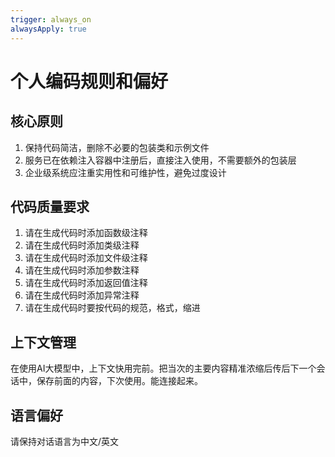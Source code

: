 ```yaml
---
trigger: always_on
alwaysApply: true
---
```

# 个人编码规则和偏好

## 核心原则
1. 保持代码简洁，删除不必要的包装类和示例文件
2. 服务已在依赖注入容器中注册后，直接注入使用，不需要额外的包装层
3. 企业级系统应注重实用性和可维护性，避免过度设计

## 代码质量要求
1. 请在生成代码时添加函数级注释
2. 请在生成代码时添加类级注释
3. 请在生成代码时添加文件级注释
4. 请在生成代码时添加参数注释
5. 请在生成代码时添加返回值注释
6. 请在生成代码时添加异常注释
7. 请在生成代码时要按代码的规范，格式，缩进

## 上下文管理
在使用AI大模型中，上下文快用完前。把当次的主要内容精准浓缩后传后下一个会话中，保存前面的内容，下次使用。能连接起来。

## 语言偏好
请保持对话语言为中文/英文